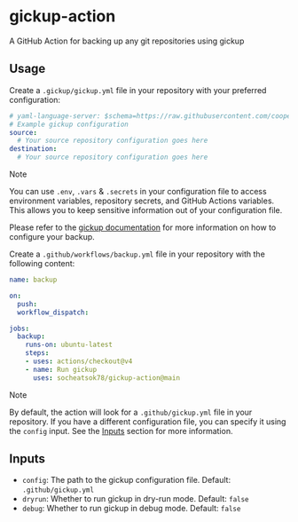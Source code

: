 # gickup-action
A GitHub Action for backing up any git repositories using gickup

## Usage
Create a `.gickup/gickup.yml` file in your repository with your preferred configuration:

```yml
# yaml-language-server: $schema=https://raw.githubusercontent.com/cooperspencer/gickup/refs/heads/main/gickup_spec.json
# Example gickup configuration
source:
  # Your source repository configuration goes here
destination:
  # Your source repository configuration goes here
```

> [!NOTE]
> You can use `.env`, `.vars` & `.secrets` in your configuration file to access environment variables, repository secrets, and GitHub Actions variables. This allows you to keep sensitive information out of your configuration file.

Please refer to the [gickup documentation](https://cooperspencer.github.io/gickup-documentation/category/configuration) for more information on how to configure your backup.

Create a `.github/workflows/backup.yml` file in your repository with the following content:
```yml
name: backup

on:
  push:
  workflow_dispatch:

jobs:
  backup:
    runs-on: ubuntu-latest
    steps:
    - uses: actions/checkout@v4
    - name: Run gickup
      uses: socheatsok78/gickup-action@main
```

> [!NOTE]
> By default, the action will look for a `.github/gickup.yml` file in your repository. If you have a different configuration file, you can specify it using the `config` input. See the [Inputs](#inputs) section for more information.


## Inputs

- `config`: The path to the gickup configuration file. Default: `.github/gickup.yml`
- `dryrun`: Whether to run gickup in dry-run mode. Default: `false`
- `debug`: Whether to run gickup in debug mode. Default: `false`
